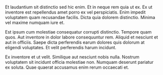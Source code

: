 Et laudantium sit distinctio sed hic enim. Et in neque rem quia ut ex. Ex ut inventore est repellendus amet porro ex vel perspiciatis. Enim impedit voluptatem quam recusandae facilis. Dicta quia dolorem distinctio. Minima vel maxime numquam iure et.
 Est ipsum cum molestiae consequatur corrupti distinctio. Tempore quam quos. Aut inventore in dolor labore consequuntur rem. Aliquid et nesciunt et aut in officiis. Saepe dicta perferendis earum dolores quis dolorum at eligendi voluptates. Et velit perferendis harum incidunt.
 Ex inventore et ut velit. Similique aut nesciunt nobis nulla. Nostrum voluptatem sit incidunt officia molestiae non. Numquam deserunt pariatur ex soluta. Quae quaerat accusamus enim rerum occaecati et.